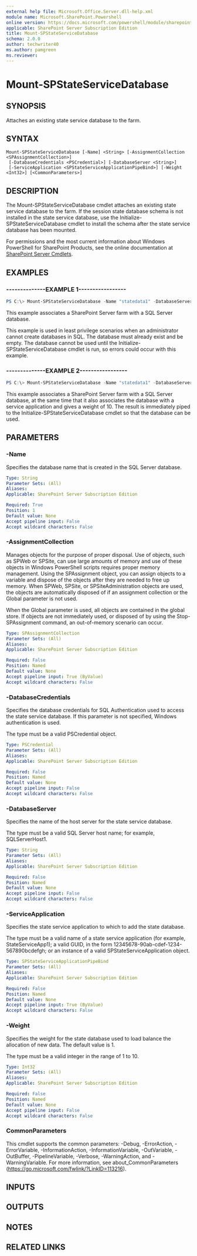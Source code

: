 ```yaml
---
external help file: Microsoft.Office.Server.dll-help.xml
module name: Microsoft.SharePoint.Powershell
online version: https://docs.microsoft.com/powershell/module/sharepoint-server/mount-spstateservicedatabase
applicable: SharePoint Server Subscription Edition
title: Mount-SPStateServiceDatabase
schema: 2.0.0
author: techwriter40
ms.author: pamgreen
ms.reviewer: 
---
```


# Mount-SPStateServiceDatabase

## SYNOPSIS
Attaches an existing state service database to the farm.

## SYNTAX

```
Mount-SPStateServiceDatabase [-Name] <String> [-AssignmentCollection <SPAssignmentCollection>]
 [-DatabaseCredentials <PSCredential>] [-DatabaseServer <String>]
 [-ServiceApplication <SPStateServiceApplicationPipeBind>] [-Weight <Int32>] [<CommonParameters>]
```

## DESCRIPTION
The Mount-SPStateServiceDatabase cmdlet attaches an existing state service database to the farm.
If the session state database schema is not installed in the state service database, use the Initialize-SPStateServiceDatabase cmdlet to install the schema after the state service database has been mounted.

For permissions and the most current information about Windows PowerShell for SharePoint Products, see the online documentation at [SharePoint Server Cmdlets](https://docs.microsoft.com/powershell/sharepoint/sharepoint-server/sharepoint-server-cmdlets).

## EXAMPLES

### --------------EXAMPLE 1----------------- 
```powershell
PS C:\> Mount-SPStateServiceDatabase -Name "statedata1" -DatabaseServer "localhost"
```

This example associates a SharePoint Server farm with a SQL Server database.

This example is used in least privilege scenarios when an administrator cannot create databases in SQL.
The database must already exist and be empty.
The database cannot be used until the Initialize-SPStateServiceDatabase cmdlet is run, so errors could occur with this example.

### --------------EXAMPLE 2----------------- 
```powershell
PS C:\> Mount-SPStateServiceDatabase -Name "statedata1" -DatabaseServer "localhost" -ServiceApplication "ServiceApp1" -Weight 10 | Initialize-SPStateServiceDatabase
```

This example associates a SharePoint Server farm with a SQL Server database, at the same time that it also associates the database with a service application and gives a weight of 10.
The result is immediately piped to the Initialize-SPStateServiceDatabase cmdlet so that the database can be used.

## PARAMETERS

### -Name
Specifies the database name that is created in the SQL Server database.

```yaml
Type: String
Parameter Sets: (All)
Aliases: 
Applicable: SharePoint Server Subscription Edition

Required: True
Position: 1
Default value: None
Accept pipeline input: False
Accept wildcard characters: False
```

### -AssignmentCollection
Manages objects for the purpose of proper disposal.
Use of objects, such as SPWeb or SPSite, can use large amounts of memory and use of these objects in Windows PowerShell scripts requires proper memory management.
Using the SPAssignment object, you can assign objects to a variable and dispose of the objects after they are needed to free up memory.
When SPWeb, SPSite, or SPSiteAdministration objects are used, the objects are automatically disposed of if an assignment collection or the Global parameter is not used.

When the Global parameter is used, all objects are contained in the global store.
If objects are not immediately used, or disposed of by using the Stop-SPAssignment command, an out-of-memory scenario can occur.

```yaml
Type: SPAssignmentCollection
Parameter Sets: (All)
Aliases: 
Applicable: SharePoint Server Subscription Edition

Required: False
Position: Named
Default value: None
Accept pipeline input: True (ByValue)
Accept wildcard characters: False
```

### -DatabaseCredentials
Specifies the database credentials for SQL Authentication used to access the state service database.
If this parameter is not specified, Windows authentication is used.

The type must be a valid PSCredential object.

```yaml
Type: PSCredential
Parameter Sets: (All)
Aliases: 
Applicable: SharePoint Server Subscription Edition

Required: False
Position: Named
Default value: None
Accept pipeline input: False
Accept wildcard characters: False
```

### -DatabaseServer
Specifies the name of the host server for the state service database.

The type must be a valid SQL Server host name; for example, SQLServerHost1.

```yaml
Type: String
Parameter Sets: (All)
Aliases: 
Applicable: SharePoint Server Subscription Edition

Required: False
Position: Named
Default value: None
Accept pipeline input: False
Accept wildcard characters: False
```

### -ServiceApplication
Specifies the state service application to which to add the state database.

The type must be a valid name of a state service application (for example, StateServiceApp1); a valid GUID, in the form 12345678-90ab-cdef-1234-567890bcdefgh; or an instance of a valid SPStateServiceApplication object.

```yaml
Type: SPStateServiceApplicationPipeBind
Parameter Sets: (All)
Aliases: 
Applicable: SharePoint Server Subscription Edition

Required: False
Position: Named
Default value: None
Accept pipeline input: True (ByValue)
Accept wildcard characters: False
```

### -Weight
Specifies the weight for the state database used to load balance the allocation of new data.
The default value is 1.

The type must be a valid integer in the range of 1 to 10.

```yaml
Type: Int32
Parameter Sets: (All)
Aliases: 
Applicable: SharePoint Server Subscription Edition

Required: False
Position: Named
Default value: None
Accept pipeline input: False
Accept wildcard characters: False
```

### CommonParameters
This cmdlet supports the common parameters: -Debug, -ErrorAction, -ErrorVariable, -InformationAction, -InformationVariable, -OutVariable, -OutBuffer, -PipelineVariable, -Verbose, -WarningAction, and -WarningVariable. For more information, see about_CommonParameters (https://go.microsoft.com/fwlink/?LinkID=113216).

## INPUTS

## OUTPUTS

## NOTES

## RELATED LINKS

